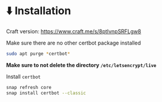# ⬇️ Installation

Craft version: https://www.craft.me/s/8ptIvnpSRFLgw8

Make sure there are no other certbot package installed

```bash
sudo apt purge *certbot*
```

**Make sure to not delete the directory `/etc/letsencrypt/live`**

Install `certbot`

```bash
snap refresh core
snap install certbot --classic
```

